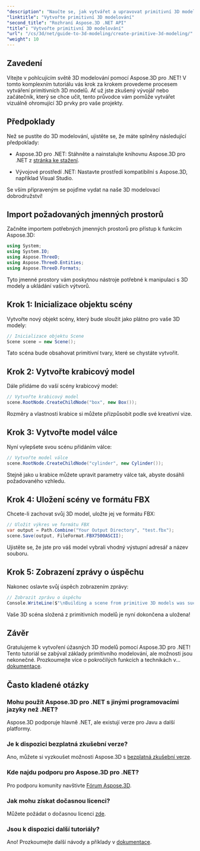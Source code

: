```yaml
---
"description": "Naučte se, jak vytvářet a upravovat primitivní 3D modely, včetně krabic a válců, a jak je bez námahy ukládat ve formátu FBX."
"linktitle": "Vytvořte primitivní 3D modelování"
"second_title": "Rozhraní Aspose.3D .NET API"
"title": "Vytvořte primitivní 3D modelování"
"url": "/cs/3d/net/guide-to-3d-modeling/create-primitive-3d-modeling/"
"weight": 10
---
```


## Zavedení

Vítejte v pohlcujícím světě 3D modelování pomocí Aspose.3D pro .NET! V tomto komplexním tutoriálu vás krok za krokem provedeme procesem vytváření primitivních 3D modelů. Ať už jste zkušený vývojář nebo začátečník, který se chce učit, tento průvodce vám pomůže vytvářet vizuálně ohromující 3D prvky pro vaše projekty.

## Předpoklady

Než se pustíte do 3D modelování, ujistěte se, že máte splněny následující předpoklady:

- Aspose.3D pro .NET: Stáhněte a nainstalujte knihovnu Aspose.3D pro .NET z [stránka ke stažení](https://releases.aspose.com/3d/net/).
  
- Vývojové prostředí .NET: Nastavte prostředí kompatibilní s Aspose.3D, například Visual Studio.

Se vším připraveným se pojďme vydat na naše 3D modelovací dobrodružství!

## Import požadovaných jmenných prostorů

Začněte importem potřebných jmenných prostorů pro přístup k funkcím Aspose.3D:

```csharp
using System;
using System.IO;
using Aspose.ThreeD;
using Aspose.ThreeD.Entities;
using Aspose.ThreeD.Formats;
```

Tyto jmenné prostory vám poskytnou nástroje potřebné k manipulaci s 3D modely a ukládání vašich výtvorů.

## Krok 1: Inicializace objektu scény

Vytvořte nový objekt scény, který bude sloužit jako plátno pro vaše 3D modely:

```csharp
// Inicializace objektu Scene
Scene scene = new Scene();
```

Tato scéna bude obsahovat primitivní tvary, které se chystáte vytvořit.

## Krok 2: Vytvořte krabicový model

Dále přidáme do vaší scény krabicový model:

```csharp
// Vytvořte krabicový model
scene.RootNode.CreateChildNode("box", new Box());
```

Rozměry a vlastnosti krabice si můžete přizpůsobit podle své kreativní vize.

## Krok 3: Vytvořte model válce

Nyní vylepšete svou scénu přidáním válce:

```csharp
// Vytvořte model válce
scene.RootNode.CreateChildNode("cylinder", new Cylinder());
```

Stejně jako u krabice můžete upravit parametry válce tak, abyste dosáhli požadovaného vzhledu.

## Krok 4: Uložení scény ve formátu FBX

Chcete-li zachovat svůj 3D model, uložte jej ve formátu FBX:

```csharp
// Uložit výkres ve formátu FBX
var output = Path.Combine("Your Output Directory", "test.fbx");
scene.Save(output, FileFormat.FBX7500ASCII);
```

Ujistěte se, že jste pro váš model vybrali vhodný výstupní adresář a název souboru.

## Krok 5: Zobrazení zprávy o úspěchu

Nakonec oslavte svůj úspěch zobrazením zprávy:

```csharp
// Zobrazit zprávu o úspěchu
Console.WriteLine($"\nBuilding a scene from primitive 3D models was successful.\nFile saved at {output}");
```

Vaše 3D scéna složená z primitivních modelů je nyní dokončena a uložena!

## Závěr

Gratulujeme k vytvoření úžasných 3D modelů pomocí Aspose.3D pro .NET! Tento tutoriál se zabýval základy primitivního modelování, ale možnosti jsou nekonečné. Prozkoumejte více o pokročilých funkcích a technikách v... [dokumentace](https://reference.aspose.com/3d/net/).

## Často kladené otázky

### Mohu použít Aspose.3D pro .NET s jinými programovacími jazyky než .NET?

Aspose.3D podporuje hlavně .NET, ale existují verze pro Javu a další platformy.

### Je k dispozici bezplatná zkušební verze?

Ano, můžete si vyzkoušet možnosti Aspose.3D s [bezplatná zkušební verze](https://releases.aspose.com/).

### Kde najdu podporu pro Aspose.3D pro .NET?

Pro podporu komunity navštivte [Fórum Aspose.3D](https://forum.aspose.com/c/3d/18).

### Jak mohu získat dočasnou licenci?

Můžete požádat o dočasnou licenci [zde](https://purchase.conholdate.com/temporary-license/).

### Jsou k dispozici další tutoriály?

Ano! Prozkoumejte další návody a příklady v [dokumentace](https://reference.aspose.com/3d/net/).